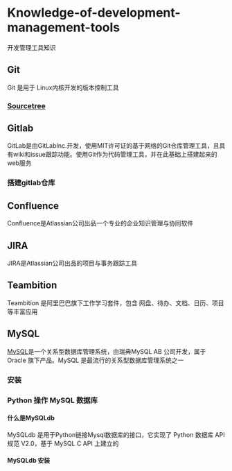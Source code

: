 # Knowledge-of-development-management-tools
开发管理工具知识

## Git
Git 是用于 Linux内核开发的版本控制工具
### [Sourcetree](https://www.sourcetreeapp.com/)

## Gitlab
GitLab是由GitLabInc.开发，使用MIT许可证的基于网络的Git仓库管理工具，且具有wiki和issue跟踪功能。使用Git作为代码管理工具，并在此基础上搭建起来的web服务
### 搭建gitlab仓库

## Confluence
Confluence是Atlassian公司出品一个专业的企业知识管理与协同软件

## JIRA 
JIRA是Atlassian公司出品的项目与事务跟踪工具

## Teambition
Teambition 是阿里巴巴旗下工作学习套件，包含 网盘、待办、文档、日历、项目 等丰富应用

## MySQL
[MySQL](https://www.mysql.com/)是一个关系型数据库管理系统，由瑞典MySQL AB 公司开发，属于 Oracle 旗下产品。MySQL 是最流行的关系型数据库管理系统之一

### 安装

### Python 操作 MySQL 数据库

#### 什么是MySQLdb
MySQLdb 是用于Python链接Mysql数据库的接口，它实现了 Python 数据库 API 规范 V2.0，基于 MySQL C API 上建立的

#### MySQLdb 安装
